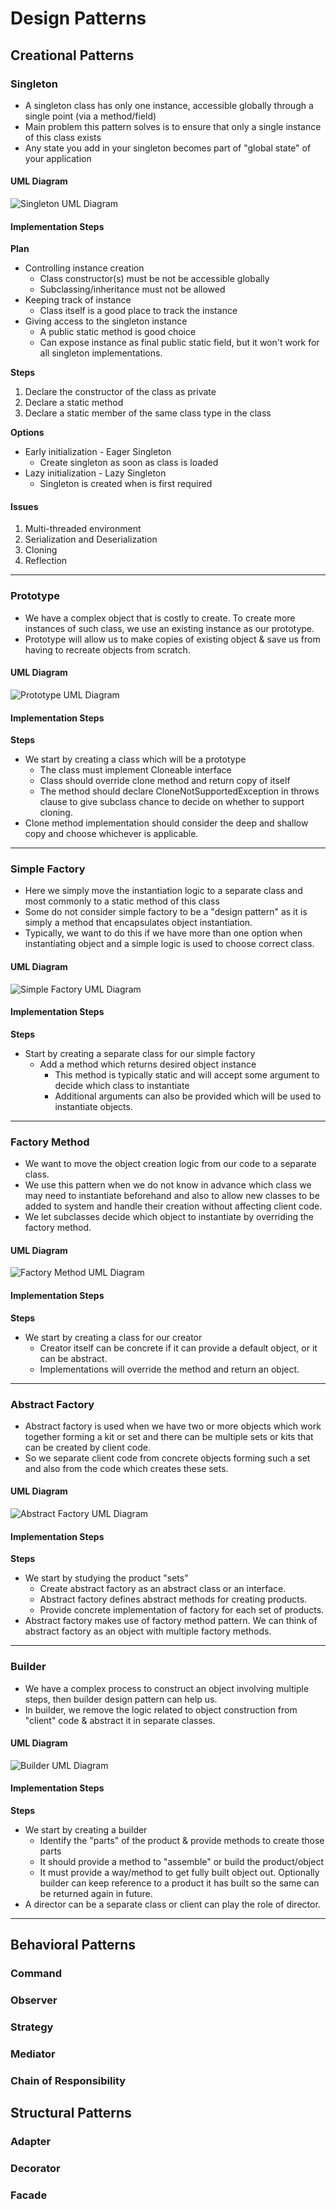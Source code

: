 # Design Patterns

## Creational Patterns

### Singleton
- A singleton class has only one instance, accessible globally through a single point (via a method/field)
- Main problem this pattern solves is to ensure that only a single instance of this class exists
- Any state you add in your singleton becomes part of "global state" of your application

#### UML Diagram
![Singleton UML Diagram](uml-diagrams/Singleton.png)

#### Implementation Steps
**Plan**
- Controlling instance creation
  - Class constructor(s) must be not be accessible globally
  - Subclassing/inheritance must not be allowed
- Keeping track of instance
  - Class itself is a good place to track the instance
- Giving access to the singleton instance
  - A public static method is good choice
  - Can expose instance as final public static field, but it won't work for all singleton implementations.

**Steps**
1. Declare the constructor of the class as private 
2. Declare a static method
3. Declare a static member of the same class type in the class

**Options**
- Early initialization - Eager Singleton
  - Create singleton as soon as class is loaded
- Lazy initialization - Lazy Singleton
  - Singleton is created when is first required

#### Issues
1. Multi-threaded environment
2. Serialization and Deserialization
3. Cloning
4. Reflection

---

### Prototype
- We have a complex object that is costly to create. To create more instances of such class, we use an existing instance as our prototype.
- Prototype will allow us to make copies of existing object & save us from having to recreate objects from scratch.

#### UML Diagram
![Prototype UML Diagram](uml-diagrams/Prototype.png)

#### Implementation Steps
**Steps**
- We start by creating a class which will be a prototype
  - The class must implement Cloneable interface
  - Class should override clone method and return copy of itself
  - The method should declare CloneNotSupportedException in throws clause to give subclass chance to decide on whether to support cloning.
- Clone method implementation should consider the deep and shallow copy and choose whichever is applicable.

---

### Simple Factory
- Here we simply move the instantiation logic to a separate class and most commonly to a static method of this class
- Some do not consider simple factory to be a "design pattern" as it is simply a method that encapsulates object instantiation.
- Typically, we want to do this if we have more than one option when instantiating object and a simple logic is used to choose correct class.

#### UML Diagram
![Simple Factory UML Diagram](uml-diagrams/Simple-Factory.png)

#### Implementation Steps
**Steps**
- Start by creating a separate class for our simple factory
  - Add a method which returns desired object instance
    - This method is typically static and will accept some argument to decide which class to instantiate
    - Additional arguments can also be provided which will be used to instantiate objects.

---

### Factory Method
- We want to move the object creation logic from our code to a separate class.
- We use this pattern when we do not know in advance which class we may need to instantiate beforehand and also to allow new classes to be added to system and handle their creation without affecting client code.
- We let subclasses decide which object to instantiate by overriding the factory method.

#### UML Diagram
![Factory Method UML Diagram](uml-diagrams/Factory-Method.png)

#### Implementation Steps
**Steps**
- We start by creating a class for our creator
  - Creator itself can be concrete if it can provide a default object, or it can be abstract.
  - Implementations will override the method and return an object.

---

### Abstract Factory
- Abstract factory is used when we have two or more objects which work together forming a kit or set and there can be multiple sets or kits that can be created by client code.
- So we separate client code from concrete objects forming such a set and also from the code which creates these sets.

#### UML Diagram
![Abstract Factory UML Diagram](uml-diagrams/Abstract-Factory.png)

#### Implementation Steps
**Steps**
- We start by studying the product "sets"
  - Create abstract factory as an abstract class or an interface.
  - Abstract factory defines abstract methods for creating products.
  - Provide concrete implementation of factory for each set of products.
- Abstract factory makes use of factory method pattern. We can think of abstract factory as an object with multiple factory methods.

---

### Builder
- We have a complex process to construct an object involving multiple steps, then builder design pattern can help us.
- In builder, we remove the logic related to object construction from "client" code & abstract it in separate classes.

#### UML Diagram
![Builder UML Diagram](uml-diagrams/Builder.png)

#### Implementation Steps
**Steps**
- We start by creating a builder
  - Identify the "parts" of the product & provide methods to create those parts
  - It should provide a method to "assemble" or build the product/object
  - It must provide a way/method to get fully built object out. Optionally builder can keep reference to a product it has built so the same can be returned again in future.
- A director can be a separate class or client can play the role of director.
---

## Behavioral Patterns

### Command
### Observer
### Strategy
### Mediator
### Chain of Responsibility

## Structural Patterns

### Adapter
### Decorator
### Facade